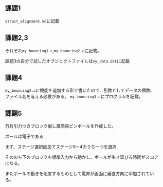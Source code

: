 ## 課題1
`struct_alignment.md`に記載

## 課題2,3
それぞれ`my_bouncing1.c`,`my_bouncing2.c`に記載。

課題3の自分で試したオブジェクトファイルは`my_data.dat`に記載

## 課題4
`my_bouncing2.c`に機能を追加する形で書いたので、引数としてデータの個数、ファイル名を与える必要がある。
`my_bouncing3.c`にプログラムを記載。

## 課題5
万有引力つきブロック崩し風簡易ピンボールを作成した。

ボールは電子である　

まず、ステージ選択画面でステージ0～4のうち一つを選択

そののち下のブロックを標準入力から動かし、ボールが生き延びる時間がスコアになる。

またボールの動きを阻害するものとして電界が画面に垂直方向に印加されている。



